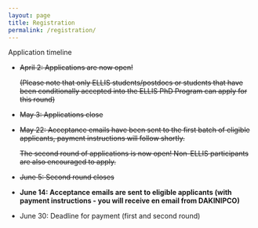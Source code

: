 ```yaml
---
layout: page
title: Registration
permalink: /registration/
---
```


Application timeline

- <strike>April 2: Applications are now open!</strike>

  <strike>(Please note that only ELLIS students/postdocs or students that have been conditionally accepted into the ELLIS PhD Program can apply for this round)</strike>
  
- <strike>May 3: Applications close</strike>
  
- <strike>May 22: Acceptance emails have been sent to the first batch of eligible applicants, payment instructions will follow shortly.

  The second round of applications is now open! Non-ELLIS participants are also encouraged to apply.</strike>
  
- <strike>June 5: Second round closes</strike>

- <strong>June 14: Acceptance emails are sent to eligible applicants (with payment instructions - you will receive en email from DAKINIPCO)</strong>

- June 30: Deadline for payment (first and second round)

